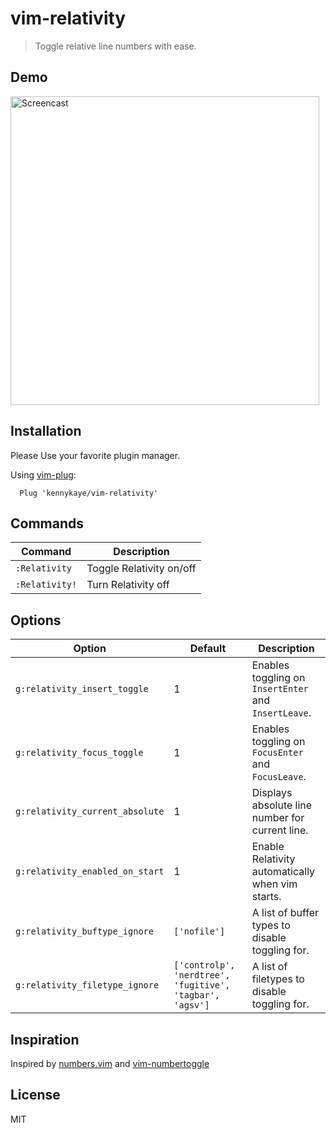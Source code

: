 vim-relativity
=========================================================

> Toggle relative line numbers with ease.

Demo
----
<img src="http://i.imgur.com/yta9Pvr.gifv" height="494" alt="Screencast">

Installation
------------

Please Use your favorite plugin manager.

Using [vim-plug](https://github.com/junegunn/vim-plug):
```vim
  Plug 'kennykaye/vim-relativity'
```

Commands
-----
| Command        | Description              |
| -------------- | ------------------------ |
| `:Relativity`  | Toggle Relativity on/off |
| `:Relativity!` | Turn Relativity off      |

Options
-------------

| Option                              | Default | Description                                          |
| ----------------------------------- | ------- | ---------------------------------------------------- |
| `g:relativity_insert_toggle`        | 1       | Enables toggling on `InsertEnter` and `InsertLeave`. |
| `g:relativity_focus_toggle`         | 1       | Enables toggling on `FocusEnter` and `FocusLeave`.   |
| `g:relativity_current_absolute`     | 1       | Displays absolute line number for current line.      |
| `g:relativity_enabled_on_start`     | 1       | Enable Relativity automatically when vim starts.     |
| `g:relativity_buftype_ignore`       | `['nofile']` | A list of buffer types to disable toggling for. |
| `g:relativity_filetype_ignore`      | `['controlp', 'nerdtree', 'fugitive', 'tagbar', 'agsv']` | A list of filetypes to disable toggling for. |

Inspiration
-----------

Inspired by [numbers.vim](https://github.com/myusuf3/numbers.vim) and [vim-numbertoggle](https://github.com/jeffkreeftmeijer/vim-numbertoggle)

License
-------

MIT
